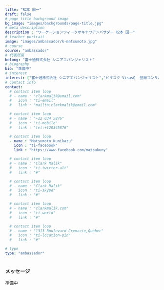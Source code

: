 ```yaml
---
title: "松本 国一"
draft: false
# page title background image
bg_image: "images/backgrounds/page-title.jpg"
# meta description
description : "ワーケーションウィークオキナワアンバサダー 松本 国一"
# teacher portrait
image: "images/ambassador/k-matsumoto.jpg"
# course
course: "ambassador"
# 代表所属
belong: "富士通株式会社 シニアエバンジェリスト"
# biography
bio: "準備中"
# interest
interest: ["富士通株式会社 シニアエバンジェリスト","ビザスク-VisasQ- 登録コンサルタント","株式会社サーキュレーション 登録コンサルタント"]
# contact info
contact:
  # contact item loop
  # - name : "clarkmalik@email.com"
  #   icon : "ti-email"
  #   link : "mailto:clarkmalik@email.com"

  # contact item loop
  # - name : "+12 034 5876"
  #   icon : "ti-mobile"
  #   link : "tel:+120345876"

  # contact item loop
  - name : "Matsumoto Kunikazu"
    icon : "ti-facebook"
    link : "https://www.facebook.com/matsukuny"

  # contact item loop
  # - name : "Clark Malik"
  #   icon : "ti-twitter-alt"
  #   link : "#"

  # contact item loop
  # - name : "Clark Malik"
  #   icon : "ti-skype"
  #   link : "#"

  # contact item loop
  # - name : "clarkmalik.com"
  #   icon : "ti-world"
  #   link : "#"

  # contact item loop
  # - name : "1313 Boulevard Cremazie,Quebec"
  #   icon : "ti-location-pin"
  #   link : "#"

# type
type: "ambassador"
---
```


### メッセージ

準備中